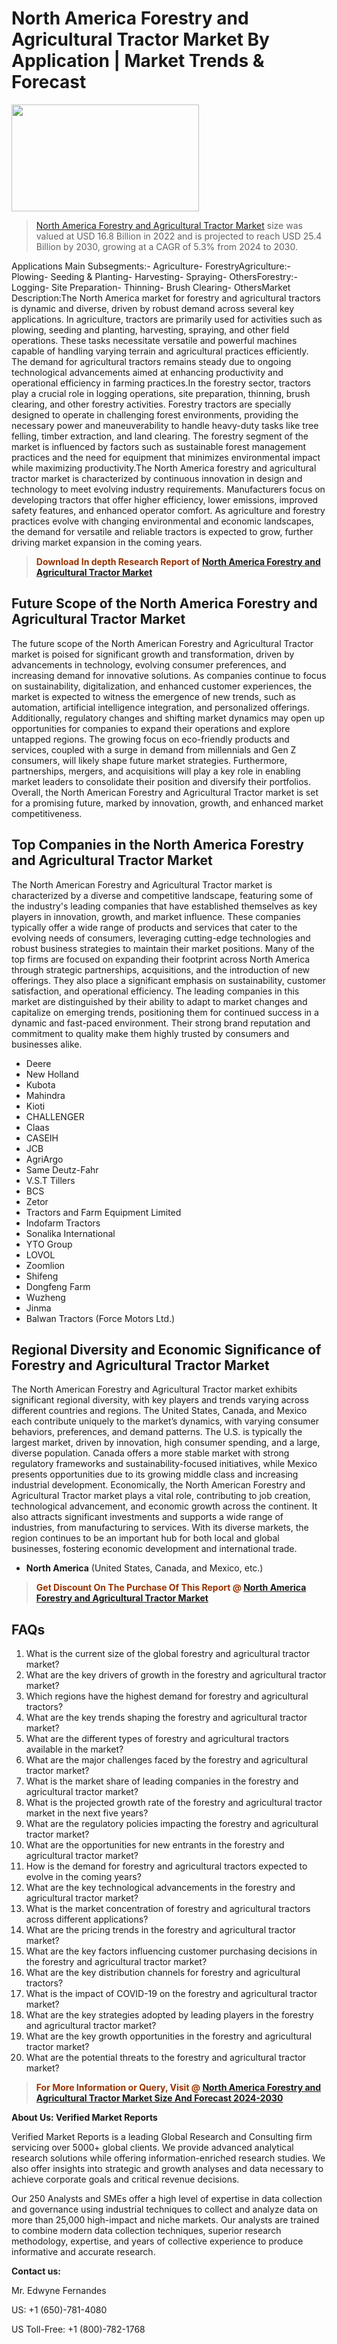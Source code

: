 <p><h1>North America Forestry and Agricultural Tractor Market By Application | Market Trends & Forecast</h1><p><img class="aligncenter size-medium wp-image-105565" src="https://ffe5etoiles.com/wp-content/uploads/2025/01/MST7-300x171.png" alt="" width="300" height="171" /></p><blockquote><p><a href="https://www.verifiedmarketreports.com/download-sample/?rid=46364&utm_source=Github-NA&utm_medium=384" target="_blank">North America Forestry and Agricultural Tractor Market</a> size was valued at USD 16.8 Billion in 2022 and is projected to reach USD 25.4 Billion by 2030, growing at a CAGR of 5.3% from 2024 to 2030.</p></blockquote>Applications Main Subsegments:- Agriculture- ForestryAgriculture:- Plowing- Seeding & Planting- Harvesting- Spraying- OthersForestry:- Logging- Site Preparation- Thinning- Brush Clearing- OthersMarket Description:The North America market for forestry and agricultural tractors is dynamic and diverse, driven by robust demand across several key applications. In agriculture, tractors are primarily used for activities such as plowing, seeding and planting, harvesting, spraying, and other field operations. These tasks necessitate versatile and powerful machines capable of handling varying terrain and agricultural practices efficiently. The demand for agricultural tractors remains steady due to ongoing technological advancements aimed at enhancing productivity and operational efficiency in farming practices.In the forestry sector, tractors play a crucial role in logging operations, site preparation, thinning, brush clearing, and other forestry activities. Forestry tractors are specially designed to operate in challenging forest environments, providing the necessary power and maneuverability to handle heavy-duty tasks like tree felling, timber extraction, and land clearing. The forestry segment of the market is influenced by factors such as sustainable forest management practices and the need for equipment that minimizes environmental impact while maximizing productivity.The North America forestry and agricultural tractor market is characterized by continuous innovation in design and technology to meet evolving industry requirements. Manufacturers focus on developing tractors that offer higher efficiency, lower emissions, improved safety features, and enhanced operator comfort. As agriculture and forestry practices evolve with changing environmental and economic landscapes, the demand for versatile and reliable tractors is expected to grow, further driving market expansion in the coming years.</p><blockquote><p><span style="color: #993300;"><strong>Download In depth Research Report of <a href="https://www.verifiedmarketreports.com/download-sample/?rid=46364&utm_source=Github-NA&utm_medium=384">North America Forestry and Agricultural Tractor Market</a></strong></span></p></blockquote><h2>Future Scope of the North America Forestry and Agricultural Tractor Market</h2><p>The future scope of the North American Forestry and Agricultural Tractor market is poised for significant growth and transformation, driven by advancements in technology, evolving consumer preferences, and increasing demand for innovative solutions. As companies continue to focus on sustainability, digitalization, and enhanced customer experiences, the market is expected to witness the emergence of new trends, such as automation, artificial intelligence integration, and personalized offerings. Additionally, regulatory changes and shifting market dynamics may open up opportunities for companies to expand their operations and explore untapped regions. The growing focus on eco-friendly products and services, coupled with a surge in demand from millennials and Gen Z consumers, will likely shape future market strategies. Furthermore, partnerships, mergers, and acquisitions will play a key role in enabling market leaders to consolidate their position and diversify their portfolios. Overall, the North American Forestry and Agricultural Tractor market is set for a promising future, marked by innovation, growth, and enhanced market competitiveness.</p><h2>Top Companies in the North America Forestry and Agricultural Tractor Market</h2><p>The North American Forestry and Agricultural Tractor market is characterized by a diverse and competitive landscape, featuring some of the industry's leading companies that have established themselves as key players in innovation, growth, and market influence. These companies typically offer a wide range of products and services that cater to the evolving needs of consumers, leveraging cutting-edge technologies and robust business strategies to maintain their market positions. Many of the top firms are focused on expanding their footprint across North America through strategic partnerships, acquisitions, and the introduction of new offerings. They also place a significant emphasis on sustainability, customer satisfaction, and operational efficiency. The leading companies in this market are distinguished by their ability to adapt to market changes and capitalize on emerging trends, positioning them for continued success in a dynamic and fast-paced environment. Their strong brand reputation and commitment to quality make them highly trusted by consumers and businesses alike.</p><p><ul><li>Deere </li><li> New Holland </li><li> Kubota </li><li> Mahindra </li><li> Kioti </li><li> CHALLENGER </li><li> Claas </li><li> CASEIH </li><li> JCB </li><li> AgriArgo </li><li> Same Deutz-Fahr </li><li> V.S.T Tillers </li><li> BCS </li><li> Zetor </li><li> Tractors and Farm Equipment Limited </li><li> Indofarm Tractors </li><li> Sonalika International </li><li> YTO Group </li><li> LOVOL </li><li> Zoomlion </li><li> Shifeng </li><li> Dongfeng Farm </li><li> Wuzheng </li><li> Jinma </li><li> Balwan Tractors (Force Motors Ltd.)</li></ul></p><h2>Regional Diversity and Economic Significance of Forestry and Agricultural Tractor Market</h2><p>The North American Forestry and Agricultural Tractor market exhibits significant regional diversity, with key players and trends varying across different countries and regions. The United States, Canada, and Mexico each contribute uniquely to the market’s dynamics, with varying consumer behaviors, preferences, and demand patterns. The U.S. is typically the largest market, driven by innovation, high consumer spending, and a large, diverse population. Canada offers a more stable market with strong regulatory frameworks and sustainability-focused initiatives, while Mexico presents opportunities due to its growing middle class and increasing industrial development. Economically, the North American Forestry and Agricultural Tractor market plays a vital role, contributing to job creation, technological advancement, and economic growth across the continent. It also attracts significant investments and supports a wide range of industries, from manufacturing to services. With its diverse markets, the region continues to be an important hub for both local and global businesses, fostering economic development and international trade.</p><ul> <li><strong>North America</strong> (United States, Canada, and Mexico, etc.)</li></ul><blockquote><p><span style="color: #993300;"><strong>Get Discount On The Purchase Of This Report @ <a href="https://www.verifiedmarketreports.com/ask-for-discount/?rid=46364&utm_source=Github-NA&utm_medium=384">North America Forestry and Agricultural Tractor Market</a></strong></span></p></blockquote><h2>FAQs</h2><p><ol> <li>What is the current size of the global forestry and agricultural tractor market?</div><div></li> <li>What are the key drivers of growth in the forestry and agricultural tractor market?</div><div></li> <li>Which regions have the highest demand for forestry and agricultural tractors?</div><div></li> <li>What are the key trends shaping the forestry and agricultural tractor market?</div><div></li> <li>What are the different types of forestry and agricultural tractors available in the market?</div><div></li> <li>What are the major challenges faced by the forestry and agricultural tractor market?</div><div></li> <li>What is the market share of leading companies in the forestry and agricultural tractor market?</div><div></li> <li>What is the projected growth rate of the forestry and agricultural tractor market in the next five years?</div><div></li> <li>What are the regulatory policies impacting the forestry and agricultural tractor market?</div><div></li> <li>What are the opportunities for new entrants in the forestry and agricultural tractor market?</div><div></li> <li>How is the demand for forestry and agricultural tractors expected to evolve in the coming years?</div><div></li> <li>What are the key technological advancements in the forestry and agricultural tractor market?</div><div></li> <li>What is the market concentration of forestry and agricultural tractors across different applications?</div><div></li> <li>What are the pricing trends in the forestry and agricultural tractor market?</div><div></li> <li>What are the key factors influencing customer purchasing decisions in the forestry and agricultural tractor market?</div><div></li> <li>What are the key distribution channels for forestry and agricultural tractors?</div><div></li> <li>What is the impact of COVID-19 on the forestry and agricultural tractor market?</div><div></li> <li>What are the key strategies adopted by leading players in the forestry and agricultural tractor market?</div><div></li> <li>What are the key growth opportunities in the forestry and agricultural tractor market?</div><div></li> <li>What are the potential threats to the forestry and agricultural tractor market?</div><div></li></ol></p><blockquote><p><span style="color: #993300;"><strong>For More Information or Query, Visit @ <a href="https://www.verifiedmarketreports.com/product/global-forestry-and-agricultural-tractor-market-2019-by-manufacturers-regions-type-and-application-forecast-to-2024/">North America Forestry and Agricultural Tractor Market Size And Forecast 2024-2030</a></strong></span></p></blockquote><p><strong>About Us: Verified Market Reports</strong></p><p>Verified Market Reports is a leading Global Research and Consulting firm servicing over 5000+ global clients. We provide advanced analytical research solutions while offering information-enriched research studies. We also offer insights into strategic and growth analyses and data necessary to achieve corporate goals and critical revenue decisions.</p><p>Our 250 Analysts and SMEs offer a high level of expertise in data collection and governance using industrial techniques to collect and analyze data on more than 25,000 high-impact and niche markets. Our analysts are trained to combine modern data collection techniques, superior research methodology, expertise, and years of collective experience to produce informative and accurate research.</p><p><strong>Contact us:</strong></p><p>Mr. Edwyne Fernandes</p><p>US: +1 (650)-781-4080</p><p>US Toll-Free: +1 (800)-782-1768</p>
